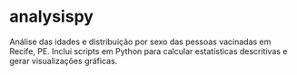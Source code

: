 # analysispy
Análise das idades e distribuição por sexo das pessoas vacinadas em Recife, PE. Inclui scripts em Python para calcular estatísticas descritivas e gerar visualizações gráficas.
